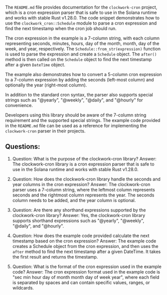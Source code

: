 The `README.md` file provides documentation for the `clockwork-cron` project, which is a cron expression parser that is safe to use in the Solana runtime and works with stable Rust v1.28.0. The code snippet demonstrates how to use the `clockwork_cron::Schedule` module to parse a cron expression and find the next timestamp when the cron job should run.

The cron expression in the example is a 7-column string, with each column representing seconds, minutes, hours, day of the month, month, day of the week, and year, respectively. The `Schedule::from_str(expression)` function is used to parse the expression and create a `Schedule` object. The `after()` method is then called on the `Schedule` object to find the next timestamp after a given `DateTime` object.

The example also demonstrates how to convert a 5-column cron expression to a 7-column expression by adding the seconds (left-most column) and optionally the year (right-most column).

In addition to the standard cron syntax, the parser also supports special strings such as "@yearly", "@weekly", "@daily", and "@hourly" for convenience.

Developers using this library should be aware of the 7-column string requirement and the supported special strings. The example code provided in the `README.md` file can be used as a reference for implementing the `clockwork-cron` parser in their projects.

## Questions:

1. Question: What is the purpose of the clockwork-cron library?
   Answer: The clockwork-cron library is a cron expression parser that is safe to use in the Solana runtime and works with stable Rust v1.28.0.

2. Question: How does the clockwork-cron library handle the seconds and year columns in the cron expression?
   Answer: The clockwork-cron parser uses a 7-column string, where the leftmost column represents seconds and the rightmost column represents the year. The seconds column needs to be added, and the year column is optional.

3. Question: Are there any shorthand expressions supported by the clockwork-cron library?
   Answer: Yes, the clockwork-cron library supports shorthand expressions such as "@yearly", "@weekly", "@daily", and "@hourly".

4. Question: How does the example code provided calculate the next timestamp based on the cron expression?
   Answer: The example code creates a Schedule object from the cron expression, and then uses the `after` method to find the next timestamp after a given DateTime. It takes the first result and returns the timestamp.

5. Question: What is the format of the cron expression used in the example code?
   Answer: The cron expression format used in the example code is "sec min hour day of month month day of week year", where each field is separated by spaces and can contain specific values, ranges, or wildcards.
